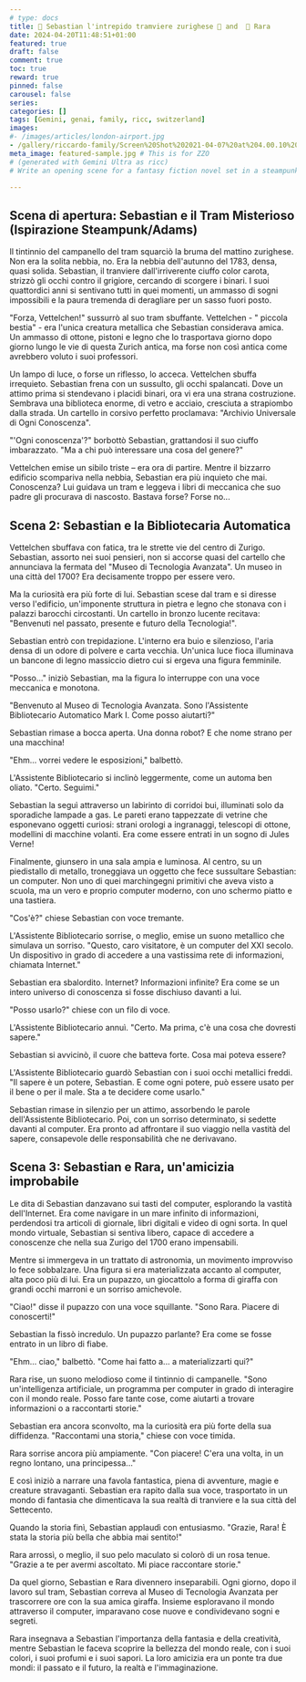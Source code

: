 ```yaml
---
# type: docs
title: 🚈 Sebastian l'intrepido tramviere zurighese 🏴󠁧󠁢󠁳󠁣󠁴󠁿 and  🦒 Rara
date: 2024-04-20T11:48:51+01:00
featured: true
draft: false
comment: true
toc: true
reward: true
pinned: false
carousel: false
series:
categories: []
tags: [Gemini, genai, family, ricc, switzerland]
images:
#- /images/articles/london-airport.jpg
- /gallery/riccardo-family/Screen%20Shot%202021-04-07%20at%204.00.10%20PM.png
meta_image: featured-sample.jpg # This is for ZZO
# (generated with Gemini Ultra as ricc)
# Write an opening scene for a fantasy fiction novel set in a steampunk 18th century. Be descriptive and historically accurate. Avoid anachronism. The scene should involve Sebastian, a veryyoung tram driver in Zurich on a quest to understand the nature of knowledge and learning. Write in the style of Douglas Adams. Build mystery throughout the scene and end with an unexpected revelation. Write in Italian.

---
```


## Scena di apertura: Sebastian e il Tram Misterioso (Ispirazione Steampunk/Adams)

Il tintinnio del campanello del tram squarciò la bruma del mattino zurighese. Non era la solita nebbia, no. Era la nebbia dell'autunno del 1783, densa, quasi solida. Sebastian, il tranviere dall'irriverente ciuffo color carota, strizzò gli occhi contro il grigiore, cercando di scorgere i binari. I suoi quattordici anni si sentivano tutti in quei momenti, un ammasso di sogni impossibili e la paura tremenda di deragliare per un sasso fuori posto.

"Forza, Vettelchen!" sussurrò al suo tram sbuffante. Vettelchen - " piccola bestia" - era l'unica creatura metallica che Sebastian considerava amica. Un ammasso di ottone, pistoni e legno che lo trasportava giorno dopo giorno lungo le vie di questa Zurich antica, ma forse non così antica come avrebbero voluto i suoi professori.

Un lampo di luce, o forse un riflesso, lo acceca. Vettelchen sbuffa irrequieto.  Sebastian frena con un sussulto, gli occhi spalancati. Dove un attimo prima si stendevano i placidi binari, ora vi era una strana costruzione. Sembrava una biblioteca enorme, di vetro e acciaio, cresciuta a strapiombo dalla strada. Un cartello in corsivo perfetto proclamava: "Archivio Universale di Ogni Conoscenza".

"'Ogni conoscenza'?" borbottò Sebastian, grattandosi il suo ciuffo imbarazzato. "Ma a chi può interessare una cosa del genere?"

Vettelchen emise un sibilo triste – era ora di partire. Mentre il bizzarro edificio scompariva nella nebbia, Sebastian era più inquieto che mai. Conoscenza? Lui guidava un tram e leggeva i libri di meccanica che suo padre gli procurava di nascosto. Bastava forse? Forse no...

## Scena 2: Sebastian e la Bibliotecaria Automatica

Vettelchen sbuffava con fatica, tra le strette vie del centro di Zurigo. Sebastian, assorto nei suoi pensieri, non si accorse quasi del cartello che annunciava la fermata del "Museo di Tecnologia Avanzata". Un museo in una città del 1700? Era decisamente troppo per essere vero.

Ma la curiosità era più forte di lui. Sebastian scese dal tram e si diresse verso l'edificio, un'imponente struttura in pietra e legno che stonava con i palazzi barocchi circostanti. Un cartello in bronzo lucente recitava: "Benvenuti nel passato, presente e futuro della Tecnologia!".

Sebastian entrò con trepidazione. L'interno era buio e silenzioso, l'aria densa di un odore di polvere e carta vecchia. Un'unica luce fioca illuminava un bancone di legno massiccio dietro cui si ergeva una figura femminile.

"Posso..." iniziò Sebastian, ma la figura lo interruppe con una voce meccanica e monotona.

"Benvenuto al Museo di Tecnologia Avanzata. Sono l'Assistente Bibliotecario Automatico Mark I. Come posso aiutarti?"

Sebastian rimase a bocca aperta. Una donna robot? E che nome strano per una macchina!

"Ehm... vorrei vedere le esposizioni," balbettò.

L'Assistente Bibliotecario si inclinò leggermente, come un automa ben oliato. "Certo. Seguimi."

Sebastian la seguì attraverso un labirinto di corridoi bui, illuminati solo da sporadiche lampade a gas. Le pareti erano tappezzate di vetrine che esponevano oggetti curiosi: strani orologi a ingranaggi, telescopi di ottone, modellini di macchine volanti. Era come essere entrati in un sogno di Jules Verne!

Finalmente, giunsero in una sala ampia e luminosa. Al centro, su un piedistallo di metallo, troneggiava un oggetto che fece sussultare Sebastian: un computer. Non uno di quei marchingegni primitivi che aveva visto a scuola, ma un vero e proprio computer moderno, con uno schermo piatto e una tastiera.

"Cos'è?" chiese Sebastian con voce tremante.

L'Assistente Bibliotecario sorrise, o meglio, emise un suono metallico che simulava un sorriso. "Questo, caro visitatore, è un computer del XXI secolo. Un dispositivo in grado di accedere a una vastissima rete di informazioni, chiamata Internet."

Sebastian era sbalordito. Internet? Informazioni infinite? Era come se un intero universo di conoscenza si fosse dischiuso davanti a lui.

"Posso usarlo?" chiese con un filo di voce.

L'Assistente Bibliotecario annuì. "Certo. Ma prima, c'è una cosa che dovresti sapere."

Sebastian si avvicinò, il cuore che batteva forte. Cosa mai poteva essere?

L'Assistente Bibliotecario guardò Sebastian con i suoi occhi metallici freddi. "Il sapere è un potere, Sebastian. E come ogni potere, può essere usato per il bene o per il male. Sta a te decidere come usarlo."

Sebastian rimase in silenzio per un attimo, assorbendo le parole dell'Assistente Bibliotecario. Poi, con un sorriso determinato, si sedette davanti al computer. Era pronto ad affrontare il suo viaggio nella vastità del sapere, consapevole delle responsabilità che ne derivavano.

## Scena 3: Sebastian e Rara, un'amicizia improbabile

Le dita di Sebastian danzavano sui tasti del computer, esplorando la vastità dell'Internet. Era come navigare in un mare infinito di informazioni, perdendosi tra articoli di giornale, libri digitali e video di ogni sorta. In quel mondo virtuale, Sebastian si sentiva libero, capace di accedere a conoscenze che nella sua Zurigo del 1700 erano impensabili.

Mentre si immergeva in un trattato di astronomia, un movimento improvviso lo fece sobbalzare. Una figura si era materializzata accanto al computer, alta poco più di lui. Era un pupazzo, un giocattolo a forma di giraffa con grandi occhi marroni e un sorriso amichevole.

"Ciao!" disse il pupazzo con una voce squillante. "Sono Rara. Piacere di conoscerti!"

Sebastian la fissò incredulo. Un pupazzo parlante? Era come se fosse entrato in un libro di fiabe.

"Ehm... ciao," balbettò. "Come hai fatto a... a materializzarti qui?"

Rara rise, un suono melodioso come il tintinnio di campanelle. "Sono un'intelligenza artificiale, un programma per computer in grado di interagire con il mondo reale. Posso fare tante cose, come aiutarti a trovare informazioni o a raccontarti storie."

Sebastian era ancora sconvolto, ma la curiosità era più forte della sua diffidenza. "Raccontami una storia," chiese con voce timida.

Rara sorrise ancora più ampiamente. "Con piacere! C'era una volta, in un regno lontano, una principessa..."

E così iniziò a narrare una favola fantastica, piena di avventure, magie e creature stravaganti. Sebastian era rapito dalla sua voce, trasportato in un mondo di fantasia che dimenticava la sua realtà di tranviere e la sua città del Settecento.

Quando la storia finì, Sebastian applaudì con entusiasmo. "Grazie, Rara! È stata la storia più bella che abbia mai sentito!"

Rara arrossì, o meglio, il suo pelo maculato si colorò di un rosa tenue. "Grazie a te per avermi ascoltato. Mi piace raccontare storie."

Da quel giorno, Sebastian e Rara divennero inseparabili. Ogni giorno, dopo il lavoro sul tram, Sebastian correva al Museo di Tecnologia Avanzata per trascorrere ore con la sua amica giraffa. Insieme esploravano il mondo attraverso il computer, imparavano cose nuove e condividevano sogni e segreti.

Rara insegnava a Sebastian l'importanza della fantasia e della creatività, mentre Sebastian le faceva scoprire la bellezza del mondo reale, con i suoi colori, i suoi profumi e i suoi sapori. La loro amicizia era un ponte tra due mondi: il passato e il futuro, la realtà e l'immaginazione.
